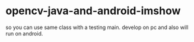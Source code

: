 # opencv-java-and-android-imshow
so you can use same class with a testing main. develop on pc and also will run on android.
